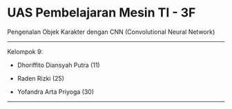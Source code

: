 # **UAS Pembelajaran Mesin TI - 3F**

Pengenalan Objek Karakter dengan CNN (Convolutional Neural Network)

---

Kelompok 9:

- Dhoriffito Diansyah Putra (11)

- Raden Rizki (25)

- Yofandra Arta Priyoga (30)

---